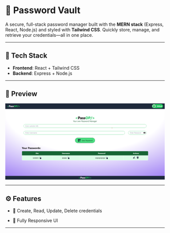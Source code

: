# 🔐 Password Vault

A secure, full-stack password manager built with the **MERN stack** (Express, React, Node.js) and styled with **Tailwind CSS**. Quickly store, manage, and retrieve your credentials—all in one place.

---

## 🧠 Tech Stack

- **Frontend**: React + Tailwind CSS
- **Backend**: Express + Node.js

---

## 📸 Preview

![alt text](image.png)

---

## ⚙️ Features


- 📁 Create, Read, Update, Delete credentials

- 📱 Fully Responsive UI

---
